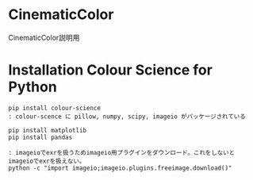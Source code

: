 # CinematicColor
CinematicColor説明用

# Installation Colour Science for Python 
```
pip install colour-science
: colour-scence に pillow, numpy, scipy, imageio がパッケージされている

pip install matplotlib
pip install pandas

: imageioでexrを扱うためimageio用プラグインをダウンロード。これをしないとimageioでexrを扱えない。
python -c "import imageio;imageio.plugins.freeimage.download()"
```